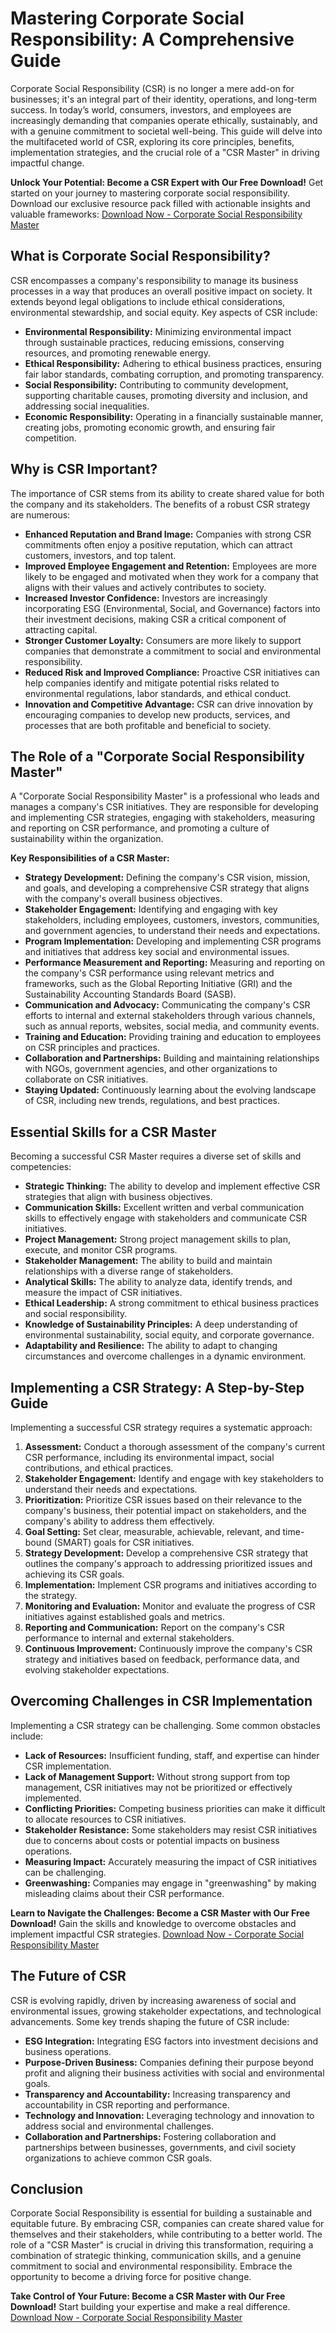 # Mastering Corporate Social Responsibility: A Comprehensive Guide

Corporate Social Responsibility (CSR) is no longer a mere add-on for businesses; it's an integral part of their identity, operations, and long-term success. In today’s world, consumers, investors, and employees are increasingly demanding that companies operate ethically, sustainably, and with a genuine commitment to societal well-being. This guide will delve into the multifaceted world of CSR, exploring its core principles, benefits, implementation strategies, and the crucial role of a "CSR Master" in driving impactful change.

**Unlock Your Potential: Become a CSR Expert with Our Free Download!** Get started on your journey to mastering corporate social responsibility. Download our exclusive resource pack filled with actionable insights and valuable frameworks: [Download Now - Corporate Social Responsibility Master](https://udemywork.com/corporate-social-responsibility-master)

## What is Corporate Social Responsibility?

CSR encompasses a company's responsibility to manage its business processes in a way that produces an overall positive impact on society. It extends beyond legal obligations to include ethical considerations, environmental stewardship, and social equity. Key aspects of CSR include:

*   **Environmental Responsibility:** Minimizing environmental impact through sustainable practices, reducing emissions, conserving resources, and promoting renewable energy.
*   **Ethical Responsibility:** Adhering to ethical business practices, ensuring fair labor standards, combating corruption, and promoting transparency.
*   **Social Responsibility:** Contributing to community development, supporting charitable causes, promoting diversity and inclusion, and addressing social inequalities.
*   **Economic Responsibility:** Operating in a financially sustainable manner, creating jobs, promoting economic growth, and ensuring fair competition.

## Why is CSR Important?

The importance of CSR stems from its ability to create shared value for both the company and its stakeholders. The benefits of a robust CSR strategy are numerous:

*   **Enhanced Reputation and Brand Image:** Companies with strong CSR commitments often enjoy a positive reputation, which can attract customers, investors, and top talent.
*   **Improved Employee Engagement and Retention:** Employees are more likely to be engaged and motivated when they work for a company that aligns with their values and actively contributes to society.
*   **Increased Investor Confidence:** Investors are increasingly incorporating ESG (Environmental, Social, and Governance) factors into their investment decisions, making CSR a critical component of attracting capital.
*   **Stronger Customer Loyalty:** Consumers are more likely to support companies that demonstrate a commitment to social and environmental responsibility.
*   **Reduced Risk and Improved Compliance:** Proactive CSR initiatives can help companies identify and mitigate potential risks related to environmental regulations, labor standards, and ethical conduct.
*   **Innovation and Competitive Advantage:** CSR can drive innovation by encouraging companies to develop new products, services, and processes that are both profitable and beneficial to society.

## The Role of a "Corporate Social Responsibility Master"

A "Corporate Social Responsibility Master" is a professional who leads and manages a company's CSR initiatives. They are responsible for developing and implementing CSR strategies, engaging with stakeholders, measuring and reporting on CSR performance, and promoting a culture of sustainability within the organization.

**Key Responsibilities of a CSR Master:**

*   **Strategy Development:** Defining the company's CSR vision, mission, and goals, and developing a comprehensive CSR strategy that aligns with the company's overall business objectives.
*   **Stakeholder Engagement:** Identifying and engaging with key stakeholders, including employees, customers, investors, communities, and government agencies, to understand their needs and expectations.
*   **Program Implementation:** Developing and implementing CSR programs and initiatives that address key social and environmental issues.
*   **Performance Measurement and Reporting:** Measuring and reporting on the company's CSR performance using relevant metrics and frameworks, such as the Global Reporting Initiative (GRI) and the Sustainability Accounting Standards Board (SASB).
*   **Communication and Advocacy:** Communicating the company's CSR efforts to internal and external stakeholders through various channels, such as annual reports, websites, social media, and community events.
*   **Training and Education:** Providing training and education to employees on CSR principles and practices.
*   **Collaboration and Partnerships:** Building and maintaining relationships with NGOs, government agencies, and other organizations to collaborate on CSR initiatives.
*   **Staying Updated:** Continuously learning about the evolving landscape of CSR, including new trends, regulations, and best practices.

## Essential Skills for a CSR Master

Becoming a successful CSR Master requires a diverse set of skills and competencies:

*   **Strategic Thinking:** The ability to develop and implement effective CSR strategies that align with business objectives.
*   **Communication Skills:** Excellent written and verbal communication skills to effectively engage with stakeholders and communicate CSR initiatives.
*   **Project Management:** Strong project management skills to plan, execute, and monitor CSR programs.
*   **Stakeholder Management:** The ability to build and maintain relationships with a diverse range of stakeholders.
*   **Analytical Skills:** The ability to analyze data, identify trends, and measure the impact of CSR initiatives.
*   **Ethical Leadership:** A strong commitment to ethical business practices and social responsibility.
*   **Knowledge of Sustainability Principles:** A deep understanding of environmental sustainability, social equity, and corporate governance.
*   **Adaptability and Resilience:** The ability to adapt to changing circumstances and overcome challenges in a dynamic environment.

## Implementing a CSR Strategy: A Step-by-Step Guide

Implementing a successful CSR strategy requires a systematic approach:

1.  **Assessment:** Conduct a thorough assessment of the company's current CSR performance, including its environmental impact, social contributions, and ethical practices.
2.  **Stakeholder Engagement:** Identify and engage with key stakeholders to understand their needs and expectations.
3.  **Prioritization:** Prioritize CSR issues based on their relevance to the company's business, their potential impact on stakeholders, and the company's ability to address them effectively.
4.  **Goal Setting:** Set clear, measurable, achievable, relevant, and time-bound (SMART) goals for CSR initiatives.
5.  **Strategy Development:** Develop a comprehensive CSR strategy that outlines the company's approach to addressing prioritized issues and achieving its CSR goals.
6.  **Implementation:** Implement CSR programs and initiatives according to the strategy.
7.  **Monitoring and Evaluation:** Monitor and evaluate the progress of CSR initiatives against established goals and metrics.
8.  **Reporting and Communication:** Report on the company's CSR performance to internal and external stakeholders.
9.  **Continuous Improvement:** Continuously improve the company's CSR strategy and initiatives based on feedback, performance data, and evolving stakeholder expectations.

## Overcoming Challenges in CSR Implementation

Implementing a CSR strategy can be challenging. Some common obstacles include:

*   **Lack of Resources:** Insufficient funding, staff, and expertise can hinder CSR implementation.
*   **Lack of Management Support:** Without strong support from top management, CSR initiatives may not be prioritized or effectively implemented.
*   **Conflicting Priorities:** Competing business priorities can make it difficult to allocate resources to CSR initiatives.
*   **Stakeholder Resistance:** Some stakeholders may resist CSR initiatives due to concerns about costs or potential impacts on business operations.
*   **Measuring Impact:** Accurately measuring the impact of CSR initiatives can be challenging.
*   **Greenwashing:** Companies may engage in "greenwashing" by making misleading claims about their CSR performance.

**Learn to Navigate the Challenges: Become a CSR Master with Our Free Download!** Gain the skills and knowledge to overcome obstacles and implement impactful CSR strategies. [Download Now - Corporate Social Responsibility Master](https://udemywork.com/corporate-social-responsibility-master)

## The Future of CSR

CSR is evolving rapidly, driven by increasing awareness of social and environmental issues, growing stakeholder expectations, and technological advancements. Some key trends shaping the future of CSR include:

*   **ESG Integration:** Integrating ESG factors into investment decisions and business operations.
*   **Purpose-Driven Business:** Companies defining their purpose beyond profit and aligning their business activities with social and environmental goals.
*   **Transparency and Accountability:** Increasing transparency and accountability in CSR reporting and performance.
*   **Technology and Innovation:** Leveraging technology and innovation to address social and environmental challenges.
*   **Collaboration and Partnerships:** Fostering collaboration and partnerships between businesses, governments, and civil society organizations to achieve common CSR goals.

## Conclusion

Corporate Social Responsibility is essential for building a sustainable and equitable future. By embracing CSR, companies can create shared value for themselves and their stakeholders, while contributing to a better world. The role of a "CSR Master" is crucial in driving this transformation, requiring a combination of strategic thinking, communication skills, and a genuine commitment to social and environmental responsibility. Embrace the opportunity to become a driving force for positive change.

**Take Control of Your Future: Become a CSR Master with Our Free Download!** Start building your expertise and make a real difference. [Download Now - Corporate Social Responsibility Master](https://udemywork.com/corporate-social-responsibility-master)
